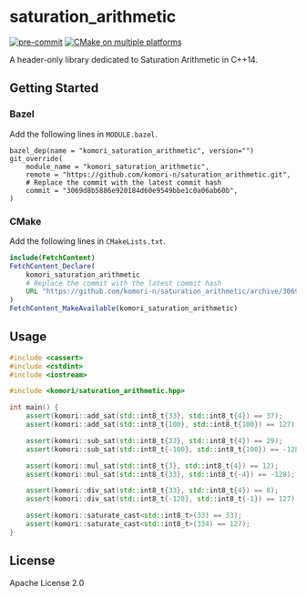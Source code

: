 # saturation_arithmetic

[![pre-commit](https://github.com/komori-n/saturation_arithmetic/actions/workflows/pre-commit.yml/badge.svg)](https://github.com/komori-n/saturation_arithmetic/actions/workflows/pre-commit.yml) [![CMake on multiple platforms](https://github.com/komori-n/saturation_arithmetic/actions/workflows/cmake-multi-platform.yml/badge.svg)](https://github.com/komori-n/saturation_arithmetic/actions/workflows/cmake-multi-platform.yml)

A header-only library dedicated to Saturation Arithmetic in C++14.

## Getting Started

### Bazel

Add the following lines in `MODULE.bazel`.

```starlark
bazel_dep(name = "komori_saturation_arithmetic", version="")
git_override(
    module_name = "komori_saturation_arithmetic",
    remote = "https://github.com/komori-n/saturation_arithmetic.git",
    # Replace the commit with the latest commit hash
    commit = "3069d8b5886e920184d60e9549bbe1c0a06ab60b",
)
```

### CMake

Add the following lines in `CMakeLists.txt`.

```cmake
include(FetchContent)
FetchContent_Declare(
    komori_saturation_arithmetic
    # Replace the commit with the latest commit hash
    URL "https://github.com/komori-n/saturation_arithmetic/archive/3069d8b5886e920184d60e9549bbe1c0a06ab60b.zip"
)
FetchContent_MakeAvailable(komori_saturation_arithmetic)
```

## Usage

```cpp
#include <cassert>
#include <cstdint>
#include <iostream>

#include <komori/saturation_arithmetic.hpp>

int main() {
    assert(komori::add_sat(std::int8_t{33}, std::int8_t{4}) == 37);
    assert(komori::add_sat(std::int8_t{100}, std::int8_t{100}) == 127);

    assert(komori::sub_sat(std::int8_t{33}, std::int8_t{4}) == 29);
    assert(komori::sub_sat(std::int8_t{-100}, std::int8_t{100}) == -128);

    assert(komori::mul_sat(std::int8_t{3}, std::int8_t{4}) == 12);
    assert(komori::mul_sat(std::int8_t{33}, std::int8_t{-4}) == -128);

    assert(komori::div_sat(std::int8_t{33}, std::int8_t{4}) == 8);
    assert(komori::div_sat(std::int8_t{-128}, std::int8_t{-1}) == 127);

    assert(komori::saturate_cast<std::int8_t>(33) == 33);
    assert(komori::saturate_cast<std::int8_t>(334) == 127);
}
```

## License

Apache License 2.0
